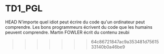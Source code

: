 # TD1_PGL
 HEAD
N’importe quel idiot peut écrire du code qu'un ordinateur peut comprendre. Les bons programmeurs écrivent du code que les humains peuvent comprendre. Martin FOWLER 
écrit 
du 
contenu 
zeubi
>>>>>>> 64c86721847ac9a353481d7561533140b0a46be9
